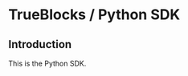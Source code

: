 <!-- markdownlint-disable MD033 MD036 MD041 -->
<h1>TrueBlocks / Python SDK</h1>

## Introduction

This is the Python SDK.
